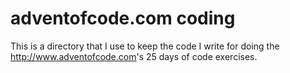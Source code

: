 # adventofcode.com coding

This is a directory that I use to keep the code I write for doing the
<http://www.adventofcode.com>'s 25 days of code exercises.
